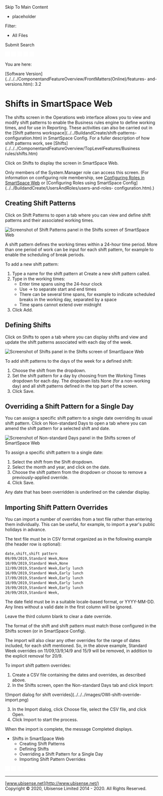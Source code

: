 

Skip To Main Content

[](../../../Home.htm)

  * placeholder

Filter:

  * All Files

Submit Search

![Navigate previous](../../../images/transparent.gif) ![Navigate
next](../../../images/transparent.gif) ![Expand
all](../../../images/transparent.gif) ![](../../../images/transparent.gif)
![Print](../../../images/transparent.gif)

You are here:

[Software
Version](../../../ComponentandFeatureOverview/FrontMatters\(Online\)/features-
and-versions.htm): 3.2

# Shifts in SmartSpace Web

The shifts screen in the Operations web interface allows you to view and
modify shift patterns to enable the Business rules engine to define working
times, and for use in Reporting. These activities can also be carried out in
the [Shift patterns workspace](../../BuildandCreate/shift-patterns-
configuration.htm) in SmartSpace Config. For a fuller description of how shift
patterns work, see
[Shifts](../../../ComponentandFeatureOverview/TopLevelFeatures/Business
rules/shifts.htm)

Click on Shifts to display the screen in SmartSpace Web.

Only members of the System.Manager role can access this screen. (For
information on configuring role membership, see [Configuring Roles in
SmartSpace Web](roles-configuration-operations-web-interface.htm) or
[Configuring Roles using SmartSpace
Config](../../BuildandCreate/UsersAndRoles/users-and-roles-
configuration.htm).)

## Creating Shift Patterns

Click on Shift Patterns to open a tab where you can view and define shift
patterns and their associated working times.

![Screenshot of Shift Patterns panel in the Shifts screen of SmartSpace
Web](../../../images/OWI-shifts-1.png)

A shift pattern defines the working times within a 24-hour time period. More
than one period of work can be input for each shift pattern, for example to
enable the scheduling of break periods.

To add a new shift pattern:

  1. Type a name for the shift pattern at Create a new shift pattern called.
  2. Type in the working times:
     * Enter time spans using the 24-hour clock 
     * Use -> to separate start and end times
     * There can be several time spans, for example to indicate scheduled breaks in the working day, separated by a space
     * Time spans cannot extend over midnight
  3. Click Add.

## Defining Shifts

Click on Shifts to open a tab where you can display shifts and view and update
the shift patterns associated with each day of the week.

![Screenshot of Shifts panel in the Shifts screen of SmartSpace
Web](../../../images/OWI-shifts-2.png)

To add shift patterns to the days of the week for a defined shift:

  1. Choose the shift from the dropdown.
  2. Set the shift pattern for a day by choosing from the Working Times dropdown for each day. The dropdown lists None (for a non-working day) and all shift patterns defined in the top part of the screen.
  3. Click Save.

## Overriding a Shift Pattern for a Single Day

You can assign a specific shift pattern to a single date overriding its usual
shift pattern. Click on Non-standard Days to open a tab where you can amend
the shift pattern for a selected shift and date.

![Screenshot of Non-standard Days panel in the Shifts screen of SmartSpace
Web](../../../images/OWI-shifts-3.png)

To assign a specific shift pattern to a single date:

  1. Select the shift from the Shift dropdown.
  2. Select the month and year, and click on the date.
  3. Choose the shift pattern from the dropdown or choose <No Override> to remove a previously-applied override.
  4. Click Save.

Any date that has been overridden is underlined on the calendar display.

## Importing Shift Pattern Overrides

You can import a number of overrides from a text file rather than entering
them individually. This can be useful, for example, to import a year's public
holidays in advance.

The text file must be in CSV format organized as in the following example (the
header row is optional):

    
    
    date,shift,shift pattern
    09/09/2019,Standard Week,None
    10/09/2019,Standard Week,None
    12/09/2019,Standard Week,Early lunch
    16/09/2019,Standard Week,Early lunch
    17/09/2019,Standard Week,Early lunch
    18/09/2019,Standard Week,Early lunch
    19/09/2019,Standard Week,Early lunch
    20/09/2019,Standard Week,

The date field must be in a suitable locale-based format, or YYYY-MM-DD. Any
lines without a valid date in the first column will be ignored.

Leave the third column blank to clear a date override.

The format of the shift and shift pattern must match those configured in the
Shifts screen (or in SmartSpace Config).

The import will also clear any other overrides for the range of dates
included, for each shift mentioned. So, in the above example, Standard Week
overrides on 11/09,13/9,14/9 and 15/9 will be removed, in addition to the
explicit removal for 20/9.

To import shift pattern overrides:

  1. Create a CSV file containing the dates and overrides, as described above.
  2. In the Shifts screen, open the Non-standard Days tab and click Import:

![Import dialog for shift overrides](../../../images/OWI-shift-override-
import.png)

  3. In the Import dialog, click Choose file, select the CSV file, and click Open.
  4. Click Import to start the process.

When the import is complete, the message Completed displays.

  * Shifts in SmartSpace Web
    * Creating Shift Patterns
    * Defining Shifts
    * Overriding a Shift Pattern for a Single Day
    * Importing Shift Pattern Overrides

![Navigate previous](../../../images/transparent.gif) ![Navigate
next](../../../images/transparent.gif) ![Expand
all](../../../images/transparent.gif) ![](../../../images/transparent.gif)
![Print](../../../images/transparent.gif)

* * *

[www.ubisense.net](http://www.ubisense.net/)  
Copyright © 2020, Ubisense Limited 2014 - 2020. All Rights Reserved.


